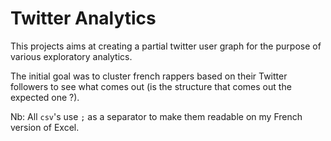 # Twitter Analytics

This projects aims at creating a partial twitter user graph for the purpose of various exploratory analytics.

The initial goal was to cluster french rappers based on their Twitter followers to see what comes out (is the structure that comes out the expected one ?).


Nb: All `csv`'s use `;` as a separator to make them readable on my French version of Excel.
